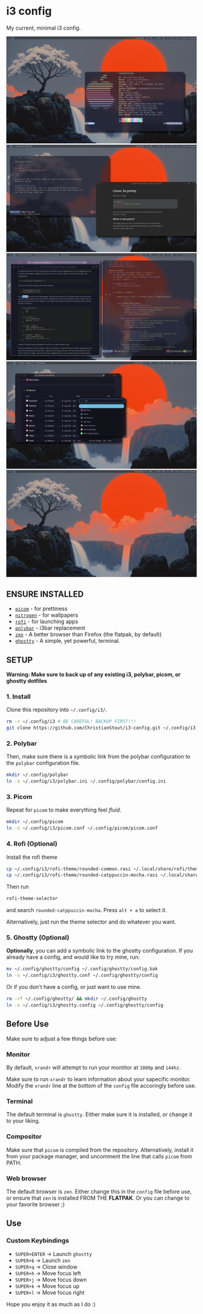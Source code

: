 # i3 config

My current, minimal i3 config.

![image](screenshots/screenshot1.png)
![image](screenshots/screenshot2.png)
![image](screenshots/screenshot3.png)
![image](screenshots/screenshot4.png)
![image](screenshots/screenshot5.png)

## ENSURE INSTALLED
 * [`picom`](https://github.com/yshui/picom) - for prettiness
 * [`nitrogen`](https://github.com/nitrogen/nitrogen) - for wallpapers
 * [`rofi`](https://github.com/davatorium/rofi) - for launching apps
 * [`polybar`](https://github.com/polybar/polybar) - i3bar replacement
 * [`zen`](https://flathub.org/apps/app.zen_browser.zen) - A better browser than Firefox (the flatpak, by default)
 * [`ghostty`](https://ghostty.org/) - A simple, yet powerful, terminal.

## SETUP
**Warning: Make sure to back up of any existing i3, polybar, picom, or ghostty dotfiles** 

### 1. Install
Clone this repository into `~/.config/i3/`.

```zsh
rm -r ~/.config/i3 # BE CAREFUL! BACKUP FIRST!!!
git clone https://github.com/ChristianStout/i3-config.git ~/.config/i3
```

### 2. Polybar
Then, make sure there is a symbolic link from the polybar configuration
to the `polybar` configuration file.

```zsh
mkdir ~/.config/polybar
ln -s ~/.config/i3/polybar.ini ~/.config/polybar/config.ini
```

### 3. Picom
Repeat for `picom` to make everything feel *fluid*.

```zsh
mkdir ~/.config/picom
ln -s ~/.config/i3/picom.conf ~/.config/picom/picom.conf
```

### 4. Rofi **(Optional)**
Install the rofi theme
```zsh
cp ~/.config/i3/rofi-theme/rounded-common.rasi ~/.local/share/rofi/themes/rounded-common.rasi
cp ~/.config/i3/rofi-theme/rounded-catppuccin-mocha.rasi ~/.local/share/rofi/themes/rounded-catppuccin-mocha.rasi
```

Then run
```zsh
rofi-theme-selector
```
and search `rounded-catppuccin-mocha`. Press `alt + a` to select it.

Alternatively, just run the theme selector and do whatever you want.

### 5. Ghostty **(Optional)**
**Optionally**, you can add a symbolic link to the ghostty configuration.
If you already have a config, and would like to try mine, run:
```zsh
mv ~/.config/ghostty/config ~/.config/ghostty/config.bak
ln -s ~/.config/i3/ghostty.conf ~/.config/ghostty/config
```
Or if you don't have a config, or just want to use mine.
```zsh
rm -rf ~/.config/ghostty/ && mkdir ~/.config/ghostty
ln -s ~/.config/i3/ghostty.config ~/.config/ghostty/config
```

## Before Use
Make sure to adjust a few things before use:

### Monitor
By default, `xrandr` will attempt to run your montitor
at `1080p` and `144hz`. 

Make sure to run `xrandr` to learn information
about your sapecific monitor. Modify the `xrandr`
line at the bottom of the `config` file accoringly
before use.

### Terminal
The default terminal is `ghostty`. Either make sure
it is installed, or change it to your liking.

### Compositor
Make sure that `picom` is compiled from
the repository. Alternatively, install it
from your package manager, and uncomment the
line that calls `picom` from PATH.

### Web browser
The default browser is `zen`. Either change this in the
`config` file before use, or ensure that `zen` is installed
FROM THE **FLATPAK**.
Or you can change to your favorite browser ;)

## Use

### Custom Keybindings
 * `SUPER+ENTER` -> Launch `ghostty`
 * `SUPER+b` -> Launch `zen`
 * `SUPER+q` -> Close window
 * `SUPER+h` -> Move focus left
 * `SUPER+j` -> Move focus down
 * `SUPER+k` -> Move focus up
 * `SUPER+l` -> Move focus right

Hope you enjoy it as much as I do :)

